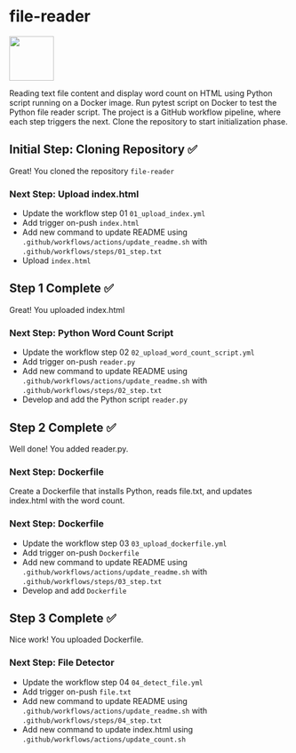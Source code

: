 # file-reader
[<img src="https://github.com/user-attachments/assets/5edd93c3-b713-4964-99b4-d203b654c42d" width="80" height="80">](https://georges034302.github.io/file-reader/)

Reading text file content and display word count on HTML using Python script running on a Docker image. Run pytest script on Docker to test the Python file reader script.
The project is a GitHub workflow pipeline, where each step triggers the next. 
Clone the repository to start initialization phase.

## Initial Step: Cloning Repository :white_check_mark:
Great! You cloned the repository `file-reader`
### Next Step: Upload index.html
- Update the workflow step 01 `01_upload_index.yml`
- Add trigger on-push `index.html`
- Add new command to update README using `.github/workflows/actions/update_readme.sh` with `.github/workflows/steps/01_step.txt`
- Upload `index.html`
## Step 1 Complete :white_check_mark:
Great! You uploaded index.html
### Next Step: Python Word Count Script
- Update the workflow step 02 `02_upload_word_count_script.yml`
- Add trigger on-push `reader.py`
- Add new command to update README using `.github/workflows/actions/update_readme.sh` with `.github/workflows/steps/02_step.txt`
- Develop and add the Python script `reader.py`
## Step 2 Complete :white_check_mark:
Well done! You added reader.py.
### Next Step: Dockerfile
Create a Dockerfile that installs Python, reads file.txt, and updates index.html with the word count.
### Next Step: Dockerfile
- Update the workflow step 03 `03_upload_dockerfile.yml`
- Add trigger on-push `Dockerfile`
- Add new command to update README using `.github/workflows/actions/update_readme.sh` with `.github/workflows/steps/03_step.txt`
- Develop and add `Dockerfile`
## Step 3 Complete :white_check_mark:
Nice work! You uploaded Dockerfile.
### Next Step: File Detector
- Update the workflow step 04 `04_detect_file.yml`
- Add trigger on-push `file.txt`
- Add new command to update README using `.github/workflows/actions/update_readme.sh` with `.github/workflows/steps/04_step.txt`
- Add new command to update index.html using `.github/workflows/actions/update_count.sh`
